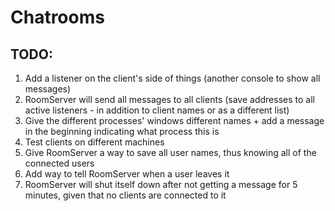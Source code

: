 # Chatrooms

## TODO:
1. Add a listener on the client's side of things (another console to show all messages)
2. RoomServer will send all messages to all clients (save addresses to all active listeners - in addition to client names or as a different list)
3. Give the different processes' windows different names + add a message in the beginning indicating what process this is
3. Test clients on different machines
4. Give RoomServer a way to save all user names, thus knowing all of the connected users
5. Add way to tell RoomServer when a user leaves it
6. RoomServer will shut itself down after not getting a message for 5 minutes, given that no clients are connected to it
